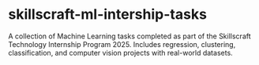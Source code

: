 # skillscraft-ml-intership-tasks
A collection of Machine Learning tasks completed as part of the Skillscraft Technology Internship Program 2025. Includes regression, clustering, classification, and computer vision projects with real-world datasets.
